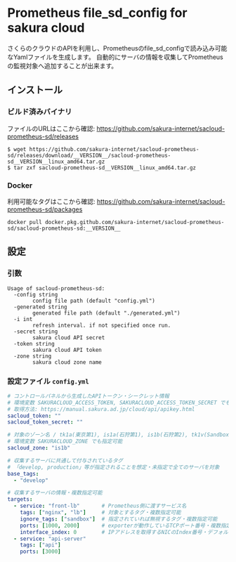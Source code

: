 # Prometheus file_sd_config for sakura cloud

さくらのクラウドのAPIを利用し、Prometheusのfile_sd_configで読み込み可能なYamlファイルを生成します。
自動的にサーバの情報を収集してPrometheusの監視対象へ追加することが出来ます。


## インストール

### ビルド済みバイナリ

ファイルのURLはここから確認: https://github.com/sakura-internet/sacloud-prometheus-sd/releases

```shell
$ wget https://github.com/sakura-internet/sacloud-prometheus-sd/releases/download/__VERSION__/sacloud-prometheus-sd__VERSION__linux_amd64.tar.gz
$ tar zxf sacloud-prometheus-sd__VERSION__linux_amd64.tar.gz
```

### Docker

利用可能なタグはここから確認: https://github.com/sakura-internet/sacloud-prometheus-sd/packages

```
docker pull docker.pkg.github.com/sakura-internet/sacloud-prometheus-sd/sacloud-prometheus-sd:__VERSION__
```


## 設定

### 引数

```
Usage of sacloud-prometheus-sd:
  -config string
        config file path (default "config.yml")
  -generated string
        generated file path (default "./generated.yml")
  -i int
        refresh interval. if not specified once run.
  -secret string
        sakura cloud API secret
  -token string
        sakura cloud API token
  -zone string
        sakura cloud zone name
```

### 設定ファイル `config.yml`

```yaml
# コントロールパネルから生成したAPIトークン・シークレット情報
# 環境変数 SAKURACLOUD_ACCESS_TOKEN, SAKURACLOUD_ACCESS_TOKEN_SECRET でも指定可能
# 取得方法: https://manual.sakura.ad.jp/cloud/api/apikey.html
sacloud_token: ""
sacloud_token_secret: ""

# 対象のゾーン名 / tk1a(東京第1), is1a(石狩第1), is1b(石狩第2), tk1v(Sandbox)
# 環境変数 SAKURACLOUD_ZONE でも指定可能
sacloud_zone: "is1b"

# 収集するサーバに共通して付与されているタグ
# 「develop, production」等が指定されることを想定・未指定で全てのサーバを対象
base_tags:
  - "develop"

# 収集するサーバの情報・複数指定可能
targets:
  - service: "front-lb"       # Prometheus側に渡すサービス名
    tags: ["nginx", "lb"]     # 対象とするタグ・複数指定可能
    ignore_tags: ["sandbox"]  # 指定されていれば無視するタグ・複数指定可能
    ports: [1000, 2000]       # exporterが動作しているTCPポート番号・複数指定可能
    interface_index: 0        # IPアドレスを取得するNICのIndex番号・デフォルト0
  - service: "api-server"
    tags: ["api"]
    ports: [3000]
```

